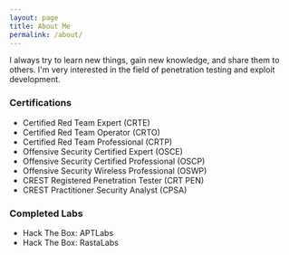 ```yaml
---
layout: page
title: About Me
permalink: /about/
---
```


I always try to learn new things, gain new knowledge, and share them to others. I'm very interested in the field of penetration testing and exploit development.
<br/>

### Certifications

* Certified Red Team Expert (CRTE)
* Certified Red Team Operator (CRTO)
* Certified Red Team Professional (CRTP)
* Offensive Security Certified Expert (OSCE)
* Offensive Security Certified Professional (OSCP)
* Offensive Security Wireless Professional (OSWP)
* CREST Registered Penetration Tester (CRT PEN)
* CREST Practitioner Security Analyst (CPSA)

### Completed Labs

* Hack The Box: APTLabs
* Hack The Box: RastaLabs
